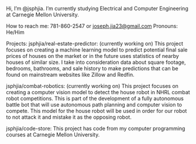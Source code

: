 Hi, I’m @jsphjia.
I’m currently studying Electrical and Computer Engineering at Carnegie Mellon University.

How to reach me: 781-860-2547 or joseph.jia23@gmail.com
Pronouns: He/Him

Projects:
jsphjia/real-estate-predictor: (currently working on)
  This project focuses on creating a machine learning model to predict potential final sale prices of houses on the market or in the future uses statistics of nearby houses of similar size. 
  I take into consideration data about square footage, bedrooms, bathrooms, and sale history to make predictions that can be found on mainstream websites like Zillow and Redfin.

jsphjia/combat-robotics: (currently working on)
  This project focuses on creating a computer vision model to detect the house robot in NHRL combat robot competitions. 
  This is part of the development of a fully autonomous battle bot that will use autonomous path planning and computer vision to compete.
  This model for the house robot will be used in order for our robot to not attack it and mistake it as the opposing robot.

jsphjia/code-store:
  This project has code from my computer programming courses at Carnegie Mellon University.

<!---
jsphjia/jsphjia is a ✨ special ✨ repository because its `README.md` (this file) appears on your GitHub profile.
You can click the Preview link to take a look at your changes.
--->
